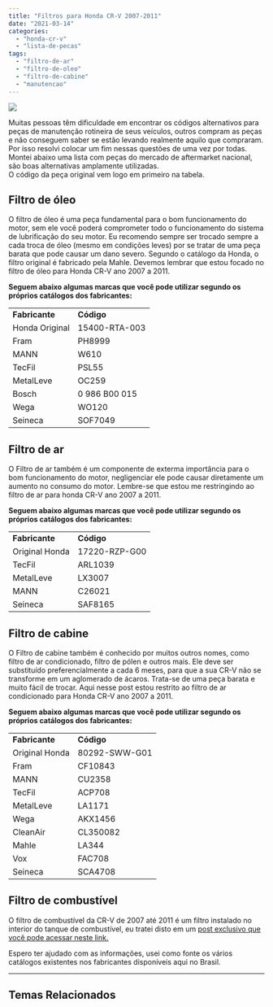 ```yaml
---
title: "Filtros para Honda CR-V 2007-2011"
date: "2021-03-14"
categories: 
  - "honda-cr-v"
  - "lista-de-pecas"
tags: 
  - "filtro-de-ar"
  - "filtro-de-oleo"
  - "filtro-de-cabine"
  - "manutencao"
---
```


![](https://garagemdomadeira.com/wp-content/uploads/2021/03/header_filtros.jpg?w=1024)

Muitas pessoas têm dificuldade em encontrar os códigos alternativos para peças de manutenção rotineira de seus veículos, outros compram as peças e não conseguem saber se estão levando realmente aquilo que compraram. Por isso resolvi colocar um fim nessas questões de uma vez por todas.  
Montei abaixo uma lista com peças do mercado de aftermarket nacional, são boas alternativas amplamente utilizadas.  
O código da peça original vem logo em primeiro na tabela.

<!--more-->

## Filtro de óleo

O filtro de óleo é uma peça fundamental para o bom funcionamento do motor, sem ele você poderá comprometer todo o funcionamento do sistema de lubrificação do seu motor. Eu recomendo sempre ser trocado sempre a cada troca de óleo (mesmo em condições leves) por se tratar de uma peça barata que pode causar um dano severo. Segundo o catálogo da Honda, o filtro original é fabricado pela Mahle. Devemos lembrar que estou focado no filtro de óleo para Honda CR-V ano 2007 a 2011.

**Seguem abaixo algumas marcas que você pode utilizar segundo os próprios catálogos dos fabricantes:**

<table><tbody><tr><td><strong>Fabricante</strong></td><td><strong>Código</strong></td></tr><tr><td>Honda Original</td><td>15400-RTA-003</td></tr><tr><td>Fram</td><td>PH8999</td></tr><tr><td>MANN</td><td>W610</td></tr><tr><td>TecFil</td><td>PSL55</td></tr><tr><td>MetalLeve</td><td>OC259</td></tr><tr><td>Bosch</td><td>0 986 B00 015</td></tr><tr><td>Wega</td><td>WO120</td></tr><tr><td>Seineca</td><td>SOF7049</td></tr></tbody></table>

## Filtro de ar

O Filtro de ar também é um componente de exterma importância para o bom funcionamento do motor, negligenciar ele pode causar diretamente um aumento no consumo do motor. Lembre-se que estou me restringindo ao filtro de ar para honda CR-V ano 2007 a 2011.

**Seguem abaixo algumas marcas que você pode utilizar segundo os próprios catálogos dos fabricantes:**

<table><tbody><tr><td><strong>Fabricante</strong></td><td><strong>Código</strong></td></tr><tr><td>Original Honda</td><td>17220-RZP-G00</td></tr><tr><td>TecFil</td><td>ARL1039</td></tr><tr><td>MetalLeve</td><td>LX3007</td></tr><tr><td>MANN</td><td>C26021</td></tr><tr><td>Seineca</td><td>SAF8165</td></tr></tbody></table>

## Filtro de cabine

O Filtro de cabine também é conhecido por muitos outros nomes, como filtro de ar condicionado, filtro de pólen e outros mais. Ele deve ser substituído preferencialmente a cada 6 meses, para que a sua CR-V não se transforme em um aglomerado de ácaros. Trata-se de uma peça barata e muito fácil de trocar. Aqui nesse post estou restrito ao filtro de ar condicionado para Honda CR-V ano 2007 a 2011.

**Seguem abaixo algumas marcas que você pode utilizar segundo os próprios catálogos dos fabricantes:**

<table><tbody><tr><td><strong>Fabricante</strong></td><td><strong>Código</strong></td></tr><tr><td>Original Honda</td><td>80292-SWW-G01</td></tr><tr><td>Fram</td><td>CF10843</td></tr><tr><td>MANN</td><td>CU2358</td></tr><tr><td>TecFil</td><td>ACP708</td></tr><tr><td>MetalLeve</td><td>LA1171</td></tr><tr><td>Wega</td><td>AKX1456</td></tr><tr><td>CleanAir</td><td>CL350082</td></tr><tr><td>Mahle</td><td>LA344</td></tr><tr><td>Vox</td><td>FAC708</td></tr><tr><td>Seineca</td><td>SCA4708</td></tr></tbody></table>

## Filtro de combustível

O filtro de combustível da CR-V de 2007 até 2011 é um filtro instalado no interior do tanque de combustível, eu tratei disto em um [post exclusivo que você pode acessar neste link.](https://garagemdomadeira.wordpress.com/2021/03/14/filtro-de-combustivel-honda-cr-v-2007-2011/)

Espero ter ajudado com as informações, usei como fonte os vários catálogos existentes nos fabricantes disponíveis aqui no Brasil.

* * *

## Temas Relacionados
